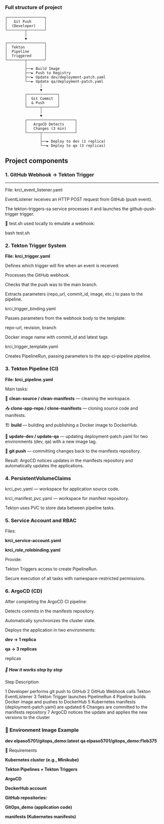 ### Full structure of project

```
┌─────────────────┐
│   Git Push      │
│  (Developer)    │
└────────┬────────┘
         │
         ▼
┌─────────────────┐
│  Tekton         │
│  Pipeline       │
│  Triggered      │
└────────┬────────┘
         │
         ├──► Build Image
         ├──► Push to Registry
         ├──► Update dev/deployment-patch.yaml
         └──► Update qa/deployment-patch.yaml
                │
                ▼
         ┌──────────────┐
         │  Git Commit  │
         │  & Push      │
         └──────┬───────┘
                │
                ▼
         ┌──────────────────────┐
         │   ArgoCD Detects     │
         │   Changes (3 min)    │
         └──────┬───────────────┘
                │
                ├──► Deploy to dev (1 replica)
                └──► Deploy to qa (3 replicas)
```

## Project components 
### 1. GitHub Webhook → Tekton Trigger

***

File: krci_event_listener.yaml

EventListener receives an HTTP POST request from GitHub (push event).

The tekton-triggers-sa service processes it and launches the github-push-trigger trigger.

📜 test.sh used locally to emulate a webhook:

bash test.sh

### 2. Tekton Trigger System

**File: krci_trigger.yaml**

Defines which trigger will fire when an event is received:

Processes the GitHub webhook.

Checks that the push was to the main branch.

Extracts parameters (repo_url, commit_id, image, etc.) to pass to the pipeline.

krci_trigger_binding.yaml

Passes parameters from the webhook body to the template:

repo-url, revision, branch

Docker image name with commit_id and latest tags

krci_trigger_template.yaml

Creates PipelineRun, passing parameters to the app-ci-pipeline pipeline.

### 3. Tekton Pipeline (CI)

**File: krci_pipeline.yaml**

Main tasks:

🧹 **clean-source / clean-manifests** — cleaning the workspace.

📥 **clone-app-repo / clone-manifests** — cloning source code and manifests.

🏗️ **build** — building and publishing a Docker image to DockerHub.

🧩 **update-dev / update-qa** — updating deployment-patch.yaml for two environments (dev, qa) with a new image tag.

🔁 **git push** — committing changes back to the manifests repository.

Result:
ArgoCD notices updates in the manifests repository and automatically updates the applications.

### 4. PersistentVolumeClaims

krci_pvc.yaml — workspace for application source code.

krci_manifest_pvc.yaml — workspace for manifest repository.

Tekton uses PVC to store data between pipeline tasks.

### 5. Service Account and RBAC

Files:

**krci_service-account.yaml**

**krci_role_rolebinding.yaml**

Provide:

Tekton Triggers access to create PipelineRun.

Secure execution of all tasks with namespace-restricted permissions.

### 6. ArgoCD (CD)

After completing the ArgoCD CI pipeline:

Detects commits in the manifests repository.

Automatically synchronizes the cluster state.

Deploys the application in two environments:

**dev → 1 replica**

**qa → 3 replicas**

replicas

##### 🧠 How it works step by step

Step    Description

1    Developer performs git push to GitHub
2    GitHub Webhook calls Tekton EventListener
3    Tekton Trigger launches PipelineRun
4    Pipeline builds Docker image and pushes to DockerHub
5	 Kubernetes manifests (deployment-patch.yaml) are updated
6    Changes are committed to the manifests repository
7    ArgoCD notices the update and applies the new versions to the cluster

### 🐳 Environment	Image Example

**dev	elpaso5701/gitops_demo:latest**
**qa	elpaso5701/gitops_demo:f1eb375**

🧰 Requirements

**Kubernetes cluster (e.g., Minikube)**

**Tekton Pipelines + Tekton Triggers**

**ArgoCD**

**DockerHub account**

**GitHub repositories:**

**GitOps_demo (application code)**

**manifests (Kubernetes manifests)**